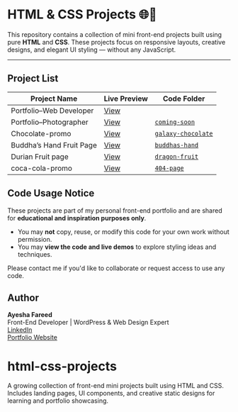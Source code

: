 # HTML & CSS Projects 🌐🎨

This repository contains a collection of mini front-end projects built using pure **HTML** and **CSS**. These projects focus on responsive layouts, creative designs, and elegant UI styling — without any JavaScript.

---

## Project List

| Project Name            | Live Preview                                        | Code Folder                              |
|-------------------------|-----------------------------------------------------|----------------------------------        |
| Portfolio–Web Developer | [View](https://portfolios-frontend-developer.netlify.app/) 
| Portfolio–Photographer  | [View](https://portfolios-photographer.netlify.app/)   | [`coming-soon`](./coming-soon)    |     
| Chocolate-promo         | [View](https://chocolate-promo-page.netlify.app/)   | [`galaxy-chocolate`](./galaxy-chocolate) |
| Buddha’s Hand Fruit Page| [View](https://buddhas-hand-by-ayesha.netlify.app)  | [`buddhas-hand`](./buddhas-hand)    |
| Durian Fruit page       | [View](https://durian-fruit.netlify.app/)           | [`dragon-fruit`](./dragon-fruit)          |
| coca-cola-promo         | [View](https://coca-cola-promotion.netlify.app/)           | [`404-page`](./404-page)           |


## Code Usage Notice

These projects are part of my personal front-end portfolio and are shared for **educational and inspiration purposes only**.

- You may **not** copy, reuse, or modify this code for your own work without permission.
- You may **view the code and live demos** to explore styling ideas and techniques.

Please contact me if you'd like to collaborate or request access to use any code.


## Author

**Ayesha Fareed**  
Front-End Developer | WordPress & Web Design Expert  
[LinkedIn](https://www.linkedin.com/in/ayeshaa-fareed/)  
[Portfolio Website](https://your-portfolio-link.com)

# html-css-projects
A growing collection of front-end mini projects built using HTML and CSS. Includes landing pages, UI components, and creative static designs for learning and portfolio showcasing.
